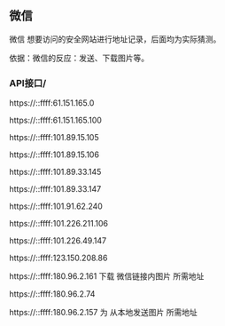 ## 微信

微信 想要访问的安全网站进行地址记录，后面均为实际猜测。

依据：微信的反应：发送、下载图片等。

### API接口/

https://::ffff:61.151.165.0

https://::ffff:61.151.165.100

https://::ffff:101.89.15.105

https://::ffff:101.89.15.106

https://::ffff:101.89.33.145

https://::ffff:101.89.33.147

https://::ffff:101.91.62.240

https://::ffff:101.226.211.106

https://::ffff:101.226.49.147

https://::ffff:123.150.208.86

https://::ffff:180.96.2.161 下载 微信链接内图片 所需地址

https://::ffff:180.96.2.74

https://::ffff:180.96.2.157 为 从本地发送图片 所需地址
